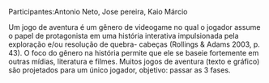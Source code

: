 Participantes:Antonio Neto, Jose pereira, Kaio Márcio

Um jogo de aventura é um gênero de videogame no qual o jogador assume o papel de
protagonista em uma história interativa impulsionada pela exploração e/ou resolução de quebra-
cabeças (Rollings &amp; Adams 2003, p. 43). O foco do gênero na história permite que ele se baseie
fortemente em outras mídias, literatura e filmes. Muitos jogos de aventura (texto e gráfico) são
projetados para um único jogador,
objetivo: passar as 3 fases.
